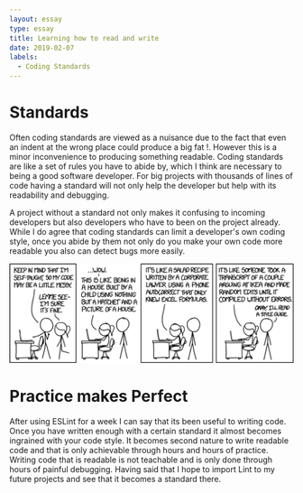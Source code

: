```yaml
---
layout: essay
type: essay
title: Learning how to read and write
date: 2019-02-07
labels:
  - Coding Standards
---
```



# Standards
Often coding standards are viewed as a nuisance due to the fact that even an indent at the wrong place could produce a big fat !. However this is a minor inconvenience to producing something readable. Coding standards are like a set of rules you have to abide by, which I think are necessary to being a good software developer. For big projects with thousands of lines of code having a standard will not only help the developer but help with its readability and debugging.

A project without a standard not only makes it confusing to incoming developers but also developers who have to been on the project already. While I do agree that coding standards can limit a developer's own coding style, once you abide by them not only do you make your own code more readable you also can detect bugs more easily. 

<img class="ui centered large image" src="../images/code_quality.png">


# Practice makes Perfect
After using ESLint for a week I can say that its been useful to writing code. Once you have written enough with a certain standard it almost becomes ingrained with your code style. It becomes second nature to write readable code and that is only achievable through hours and hours of practice. Writing code that is readable is not teachable and is only done through hours of painful debugging. Having said that I hope to import Lint to my future projects and see that it becomes a standard there.  

